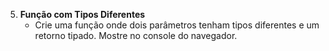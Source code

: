 5. **Função com Tipos Diferentes**
   - Crie uma função onde dois parâmetros tenham tipos diferentes e um retorno tipado. Mostre no console do navegador.